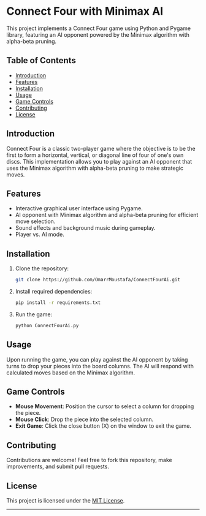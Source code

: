 
# Connect Four with Minimax AI

This project implements a Connect Four game using Python and Pygame library, featuring an AI opponent powered by the Minimax algorithm with alpha-beta pruning.


## Table of Contents

- [Introduction](#introduction)
- [Features](#features)
- [Installation](#installation)
- [Usage](#usage)
- [Game Controls](#game-controls)
- [Contributing](#contributing)
- [License](#license)

## Introduction

Connect Four is a classic two-player game where the objective is to be the first to form a horizontal, vertical, or diagonal line of four of one's own discs. This implementation allows you to play against an AI opponent that uses the Minimax algorithm with alpha-beta pruning to make strategic moves.

## Features

- Interactive graphical user interface using Pygame.
- AI opponent with Minimax algorithm and alpha-beta pruning for efficient move selection.
- Sound effects and background music during gameplay.
- Player vs. AI mode.

## Installation

1. Clone the repository:
   ```bash
   git clone https://github.com/OmarrMoustafa/ConnectFourAi.git
   ```
2. Install required dependencies:
   ```bash
   pip install -r requirements.txt
   ```
3. Run the game:
   ```bash
   python ConnectFourAi.py
   ```

## Usage

Upon running the game, you can play against the AI opponent by taking turns to drop your pieces into the board columns. The AI will respond with calculated moves based on the Minimax algorithm.

## Game Controls

- **Mouse Movement**: Position the cursor to select a column for dropping the piece.
- **Mouse Click**: Drop the piece into the selected column.
- **Exit Game**: Click the close button (X) on the window to exit the game.

## Contributing

Contributions are welcome! Feel free to fork this repository, make improvements, and submit pull requests.

## License

This project is licensed under the [MIT License](LICENSE).

---
